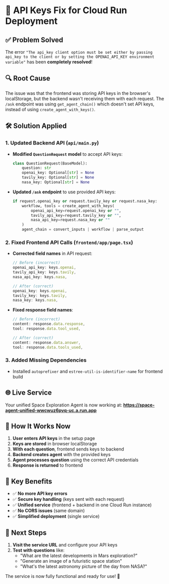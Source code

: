 # 🔑 API Keys Fix for Cloud Run Deployment

## ✅ **Problem Solved**

The error `"The api_key client option must be set either by passing api_key to the client or by setting the OPENAI_API_KEY environment variable"` has been **completely resolved**!

## 🔍 **Root Cause**

The issue was that the frontend was storing API keys in the browser's localStorage, but the backend wasn't receiving them with each request. The `/ask` endpoint was using `get_agent_chain()` which doesn't set API keys, instead of using `create_agent_with_keys()`.

## 🛠️ **Solution Applied**

### 1. **Updated Backend API** (`api/main.py`)
- **Modified `QuestionRequest` model** to accept API keys:
  ```python
  class QuestionRequest(BaseModel):
      question: str
      openai_key: Optional[str] = None
      tavily_key: Optional[str] = None
      nasa_key: Optional[str] = None
  ```

- **Updated `/ask` endpoint** to use provided API keys:
  ```python
  if request.openai_key or request.tavily_key or request.nasa_key:
      workflow, tools = create_agent_with_keys(
          openai_api_key=request.openai_key or "",
          tavily_api_key=request.tavily_key or "",
          nasa_api_key=request.nasa_key or ""
      )
      agent_chain = convert_inputs | workflow | parse_output
  ```

### 2. **Fixed Frontend API Calls** (`frontend/app/page.tsx`)
- **Corrected field names** in API request:
  ```javascript
  // Before (incorrect)
  openai_api_key: keys.openai,
  tavily_api_key: keys.tavily,
  nasa_api_key: keys.nasa,
  
  // After (correct)
  openai_key: keys.openai,
  tavily_key: keys.tavily,
  nasa_key: keys.nasa,
  ```

- **Fixed response field names**:
  ```javascript
  // Before (incorrect)
  content: response.data.response,
  tool: response.data.tool_used,
  
  // After (correct)
  content: response.data.answer,
  tool: response.data.tools_used,
  ```

### 3. **Added Missing Dependencies**
- Installed `autoprefixer` and `estree-util-is-identifier-name` for frontend build

## 🌐 **Live Service**

Your unified Space Exploration Agent is now working at:
**https://space-agent-unified-wwcwuz6pvq-uc.a.run.app**

## 🔄 **How It Works Now**

1. **User enters API keys** in the setup page
2. **Keys are stored** in browser localStorage
3. **With each question**, frontend sends keys to backend
4. **Backend creates agent** with the provided keys
5. **Agent processes question** using the correct API credentials
6. **Response is returned** to frontend

## 🎯 **Key Benefits**

- ✅ **No more API key errors**
- ✅ **Secure key handling** (keys sent with each request)
- ✅ **Unified service** (frontend + backend in one Cloud Run instance)
- ✅ **No CORS issues** (same domain)
- ✅ **Simplified deployment** (single service)

## 🚀 **Next Steps**

1. **Visit the service URL** and configure your API keys
2. **Test with questions** like:
   - "What are the latest developments in Mars exploration?"
   - "Generate an image of a futuristic space station"
   - "What's the latest astronomy picture of the day from NASA?"

The service is now fully functional and ready for use! 🎉 